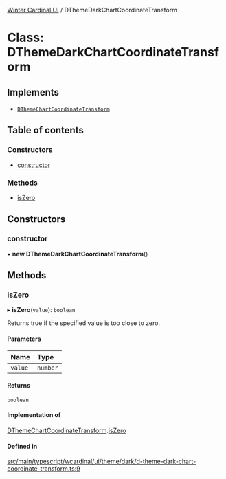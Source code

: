 [Winter Cardinal UI](../README.md) / DThemeDarkChartCoordinateTransform

# Class: DThemeDarkChartCoordinateTransform

## Implements

- [`DThemeChartCoordinateTransform`](../interfaces/DThemeChartCoordinateTransform.md)

## Table of contents

### Constructors

- [constructor](DThemeDarkChartCoordinateTransform.md#constructor)

### Methods

- [isZero](DThemeDarkChartCoordinateTransform.md#iszero)

## Constructors

### constructor

• **new DThemeDarkChartCoordinateTransform**()

## Methods

### isZero

▸ **isZero**(`value`): `boolean`

Returns true if the specified value is too close to zero.

#### Parameters

| Name | Type |
| :------ | :------ |
| `value` | `number` |

#### Returns

`boolean`

#### Implementation of

[DThemeChartCoordinateTransform](../interfaces/DThemeChartCoordinateTransform.md).[isZero](../interfaces/DThemeChartCoordinateTransform.md#iszero)

#### Defined in

[src/main/typescript/wcardinal/ui/theme/dark/d-theme-dark-chart-coordinate-transform.ts:9](https://github.com/winter-cardinal/winter-cardinal-ui/blob/v0.154.0/src/main/typescript/wcardinal/ui/theme/dark/d-theme-dark-chart-coordinate-transform.ts#L9)
